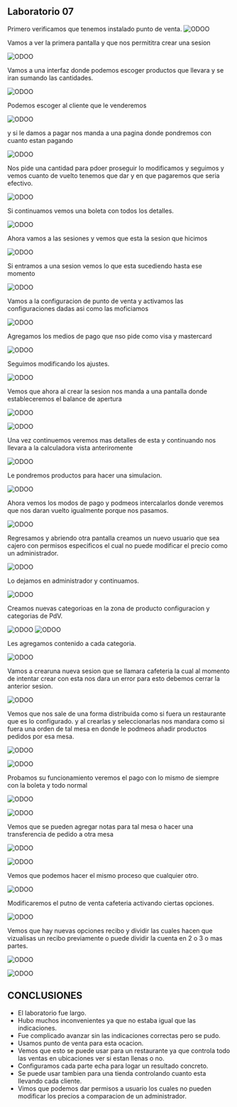 ## Laboratorio 07

Primero verificamos que tenemos instalado punto de venta.
![ODOO](img/1.PNG)

Vamos a ver la primera pantalla y que nos permititra crear una sesion 

![ODOO](img/2.PNG)

Vamos a una interfaz donde podemos escoger productos que llevara y se iran sumando las cantidades.

![ODOO](img/3.PNG)

Podemos escoger al cliente que le venderemos

![ODOO](img/4.PNG)

y si le damos a pagar nos manda a una pagina donde pondremos con cuanto estan pagando

![ODOO](img/5.PNG)

Nos pide una cantidad para pdoer proseguir lo modificamos y seguimos y vemos cuanto de vuelto tenemos que dar y en que pagaremos que seria efectivo.

![ODOO](img/6.PNG)

Si continuamos vemos una boleta con todos los detalles.

![ODOO](img/7.PNG)

Ahora vamos a las sesiones y vemos que esta la sesion que hicimos

![ODOO](img/8.PNG)

Si entramos a una sesion vemos lo que esta sucediendo hasta ese momento

![ODOO](img/9.PNG)

Vamos a la configuracion de punto de venta y activamos las configuraciones dadas asi como las moficiamos

![ODOO](img/10.PNG)

Agregamos los medios de pago que nso pide como visa y mastercard

![ODOO](img/11.PNG)

Seguimos modificando los ajustes.

![ODOO](img/12.PNG)

Vemos que ahora al crear la sesion nos manda a una pantalla donde estableceremos el balance de apertura

![ODOO](img/13.PNG)

![ODOO](img/14.PNG)

Una vez continuemos veremos mas detalles de esta y continuando nos llevara a la calculadora vista anteriromente

![ODOO](img/15.PNG)

Le pondremos productos para hacer una simulacion.

![ODOO](img/16.PNG)

Ahora vemos los modos de pago y podmeos intercalarlos donde veremos que nos daran vuelto igualmente porque nos pasamos.

![ODOO](img/17.PNG)

Regresamos y abriendo otra pantalla creamos un nuevo usuario que sea cajero con permisos especificos el cual no puede modificar el precio como un administrador.

![ODOO](img/18.PNG)

Lo dejamos en administrador y continuamos.

![ODOO](img/19.PNG)

Creamos nuevas categorioas en la zona de producto configuracion y categorias de PdV.

![ODOO](img/20.PNG)
![ODOO](img/21.PNG)

Les agregamos contenido a cada categoria.

![ODOO](img/22.PNG)

Vamos a crearuna nueva sesion que se llamara cafeteria la cual al momento de intentar crear con esta nos dara un error para esto debemos cerrar la anterior sesion.

![ODOO](img/23.PNG)

Vemos que nos sale de una forma distribuida como si fuera un restaurante que es lo configurado. y al crearlas y seleccionarlas nos mandara como si fuera una orden de tal mesa en donde le podmeos añadir productos pedidos por esa mesa.

![ODOO](img/24.PNG)

![ODOO](img/25.PNG)

Probamos su funcionamiento veremos el pago con lo mismo de siempre con la boleta y todo normal

![ODOO](img/26.PNG)

![ODOO](img/27.PNG)

Vemos que se pueden agregar notas para tal mesa o hacer una transferencia de pedido a otra mesa

![ODOO](img/28.PNG)

![ODOO](img/29.PNG)

Vemos que podemos hacer el mismo proceso que cualquier otro.

![ODOO](img/30.PNG)

Modificaremos el putno de venta cafeteria activando ciertas opciones.

![ODOO](img/31.PNG)

Vemos que hay nuevas opciones recibo y dividir las cuales hacen que vizualisas un recibo previamente o puede dividir la cuenta en 2 o 3 o mas partes.

![ODOO](img/32.PNG)

![ODOO](img/33.PNG)



## CONCLUSIONES

- El laboratorio fue largo.
- Hubo muchos inconvenientes ya que no estaba igual que las indicaciones.
- Fue complicado avanzar sin las indicaciones correctas pero se pudo.
- Usamos punto de venta para esta ocacion.
- Vemos que esto se puede usar para un restaurante ya que controla todo las ventas en ubicaciones ver si estan llenas o no.
- Configuramos cada parte echa para logar un resultado concreto.
- Se puede usar tambien para una tienda controlando cuanto esta llevando cada cliente.
- Vimos que podemos dar permisos a usuario los cuales no pueden modificar los precios a comparacion de un administrador.
